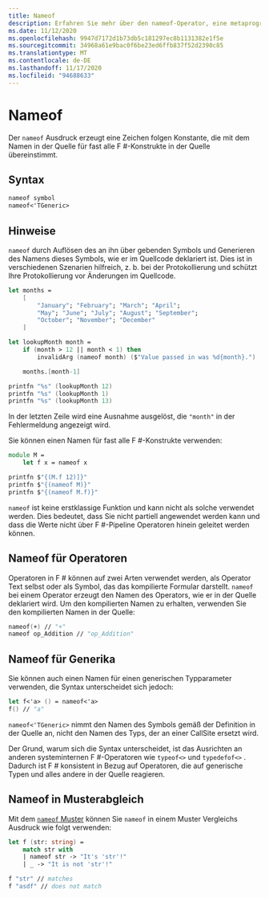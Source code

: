 ```yaml
---
title: Nameof
description: Erfahren Sie mehr über den nameof-Operator, eine metaprogrammierfunktion, die es Ihnen ermöglicht, den Namen eines beliebigen Symbols in Ihrem Quellcode zu entwickeln.
ms.date: 11/12/2020
ms.openlocfilehash: 9947d7172d1b73db5c181297ec8b1131382e1f5e
ms.sourcegitcommit: 34968a61e9bac0f6be23ed6ffb837f52d2390c85
ms.translationtype: MT
ms.contentlocale: de-DE
ms.lasthandoff: 11/17/2020
ms.locfileid: "94688633"
---
```

# <a name="nameof"></a>Nameof

Der `nameof` Ausdruck erzeugt eine Zeichen folgen Konstante, die mit dem Namen in der Quelle für fast alle F #-Konstrukte in der Quelle übereinstimmt.

## <a name="syntax"></a>Syntax

```fsharp
nameof symbol
nameof<'TGeneric>
```

## <a name="remarks"></a>Hinweise

`nameof` durch Auflösen des an ihn über gebenden Symbols und Generieren des Namens dieses Symbols, wie er im Quellcode deklariert ist. Dies ist in verschiedenen Szenarien hilfreich, z. b. bei der Protokollierung und schützt Ihre Protokollierung vor Änderungen im Quellcode.

```fsharp
let months =
    [
        "January"; "February"; "March"; "April";
        "May"; "June"; "July"; "August"; "September";
        "October"; "November"; "December"
    ]

let lookupMonth month =
    if (month > 12 || month < 1) then
        invalidArg (nameof month) ($"Value passed in was %d{month}.")

    months.[month-1]

printfn "%s" (lookupMonth 12)
printfn "%s" (lookupMonth 1)
printfn "%s" (lookupMonth 13)
```

In der letzten Zeile wird eine Ausnahme ausgelöst, die `"month"` in der Fehlermeldung angezeigt wird.

Sie können einen Namen für fast alle F #-Konstrukte verwenden:

```fsharp
module M =
    let f x = nameof x

printfn $"{(M.f 12)]}"
printfn $"{(nameof M)}"
printfn $"{(nameof M.f)}"
```

`nameof` ist keine erstklassige Funktion und kann nicht als solche verwendet werden. Dies bedeutet, dass Sie nicht partiell angewendet werden kann und dass die Werte nicht über F #-Pipeline Operatoren hinein geleitet werden können.

## <a name="nameof-on-operators"></a>Nameof für Operatoren

Operatoren in F # können auf zwei Arten verwendet werden, als Operator Text selbst oder als Symbol, das das kompilierte Formular darstellt. `nameof` bei einem Operator erzeugt den Namen des Operators, wie er in der Quelle deklariert wird. Um den kompilierten Namen zu erhalten, verwenden Sie den kompilierten Namen in der Quelle:

```fsharp
nameof(+) // "+"
nameof op_Addition // "op_Addition"
```

## <a name="nameof-on-generics"></a>Nameof für Generika

Sie können auch einen Namen für einen generischen Typparameter verwenden, die Syntax unterscheidet sich jedoch:

```fsharp
let f<'a> () = nameof<'a>
f() // "a"
```

`nameof<'TGeneric>` nimmt den Namen des Symbols gemäß der Definition in der Quelle an, nicht den Namen des Typs, der an einer CallSite ersetzt wird.

Der Grund, warum sich die Syntax unterscheidet, ist das Ausrichten an anderen systeminternen F #-Operatoren wie `typeof<>` und `typedefof<>` . Dadurch ist F # konsistent in Bezug auf Operatoren, die auf generische Typen und alles andere in der Quelle reagieren.

## <a name="nameof-in-pattern-matching"></a>Nameof in Musterabgleich

Mit dem [ `nameof` Muster](pattern-matching.md#nameof-pattern) können Sie `nameof` in einem Muster Vergleichs Ausdruck wie folgt verwenden:

```fsharp
let f (str: string) =
    match str with
    | nameof str -> "It's 'str'!"
    | _ -> "It is not 'str'!"

f "str" // matches
f "asdf" // does not match
```
